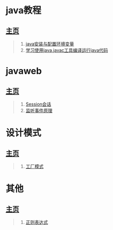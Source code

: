 # java教程
## [主页](https://xiayizhanxingfu.github.io/java-course/)
>1. [java安装与配置环境变量](https://xiayizhanxingfu.github.io/java-course/java安装与环境变量配置/)
>2. [学习使用java,javac工具编译运行java代码](https://xiayizhanxingfu.github.io/java-course/学习使用java,javac工具编译运行java代码/)

# javaweb
## [主页](https://xiayizhanxingfu.github.io/javaweb/)
>1. [Session会话](https://xiayizhanxingfu.github.io/javaweb/Session/)
>2. [监听事件原理](https://xiayizhanxingfu.github.io/javaweb/监听事件原理/)

# 设计模式
## [主页](https://xiayizhanxingfu.github.io/Design-pattern/)
>1. [工厂模式](https://xiayizhanxingfu.github.io/Design-pattern/FactoryPattem/)

# 其他
## [主页](https://xiayizhanxingfu.github.io/rests/)
>1. [正则表达式](https://xiayizhanxingfu.github.io/rests/正则表达式)
